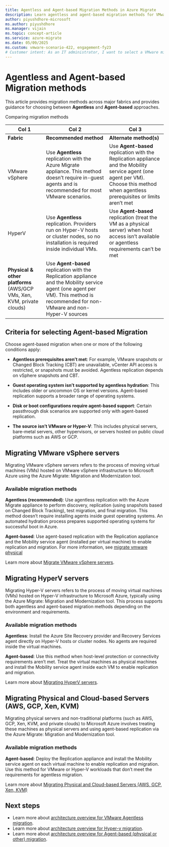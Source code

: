```yaml
---
title: Agentless and Agent-based Migration Methods in Azure Migrate
description: Learn agentless and agent-based migration methods for VMware, Hyper-V, and cloud platforms. Choose the right approach for seamless Azure migration.
author: piyushdhore-microsoft 
ms.author: piyushdhore
ms.manager: vijain
ms.topic: concept-article
ms.service: azure-migrate
ms.date: 05/09/2025
ms.custom: vmware-scenario-422, engagement-fy23
# Customer intent: As an IT administrator, I want to select a VMware migration option using the Migration and modernization tool, so that I can effectively migrate my VMware VMs to Azure while considering the best method for my environment.
---
```


# Agentless and Agent-based Migration methods 

This article provides migration methods across major fabrics and provides guidance for choosing between **Agentless** and **Agent-based** approaches.

Comparing migration methods 

| Col 1 | Col 2 | Col 3 |
| --- | --- | --- |
| **Fabric** | **Recommended method**  | **Alternate method(s)**  | 
| VMware vSphere  | Use **Agentless** replication with the Azure Migrate appliance. This method doesn’t require in-guest agents and is recommended for most VMware scenarios.    | Use **Agent-based** replication with the Replication appliance and the Mobility service agent (one agent per VM). Choose this method when agentless prerequisites or limits aren’t met   | 
| HyperV  | Use **Agentless** replication. Providers run on Hyper-V hosts or cluster nodes, so no installation is required inside individual VMs.   | Use **Agent-based** replication (treat the VM as a physical server) when host access isn’t available or agentless requirements can’t be met    | 
| **Physical & other platforms** (AWS/GCP VMs, Xen, KVM, private clouds)  | Use **Agent-based** replication with the Replication appliance and the Mobility service agent (one agent per VM). This method is recommended for non-VMware and non-Hyper-V sources  |  | 


## Criteria for selecting Agent-based Migration

Choose agent-based migration when one or more of the following conditions apply:

- **Agentless prerequisites aren’t met**: For example, VMware snapshots or Changed Block Tracking (CBT) are unavailable, vCenter API access is restricted, or snapshots must be avoided. Agentless replication depends on vSphere snapshots and CBT.

- **Guest operating system isn’t supported by agentless hydration**: This includes older or uncommon OS or kernel versions. Agent-based replication supports a broader range of operating systems.

- **Disk or boot configurations require agent-based support**: Certain passthrough disk scenarios are supported only with agent-based replication.

- **The source isn’t VMware or Hyper-V**: This includes physical servers, bare-metal servers, other hypervisors, or servers hosted on public cloud platforms such as AWS or GCP.

## Migrating VMware vSphere servers 

Migrating VMware vSphere servers refers to the process of moving virtual machines (VMs) hosted on VMware vSphere infrastructure to Microsoft Azure using the Azure Migrate: Migration and Modernization tool.

### Available migration methods

**Agentless (recommended)**: Use agentless replication with the Azure Migrate appliance to perform discovery, replication (using snapshots based on Changed Block Tracking), test migration, and final migration. This method doesn’t require installing agents inside guest operating systems. An automated hydration process prepares supported operating systems for successful boot in Azure.

**Agent-based**: Use agent-based replication with the Replication appliance and the Mobility service agent (installed per virtual machine) to enable replication and migration.
For more information, see [migrate vmware physical](tutorial-migrate-vmware.md)

Learn more about [Migrate VMware vSphere servers](tutorial-migrate-vmware.md). 

## Migrating HyperV servers 

Migrating Hyper-V servers refers to the process of moving virtual machines (VMs) hosted on Hyper-V infrastructure to Microsoft Azure, typically using the Azure Migrate: Migration and Modernization tool. This process supports both agentless and agent-based migration methods depending on the environment and requirements.

### Available migration methods

**Agentless**: Install the Azure Site Recovery provider and Recovery Services agent directly on Hyper-V hosts or cluster nodes. No agents are required inside the virtual machines.

**Agent-based**: Use this method when host-level protection or connectivity requirements aren’t met. Treat the virtual machines as physical machines and install the Mobility service agent inside each VM to enable replication and migration.

Learn more about [Migrating HyperV servers](tutorial-migrate-hyper-v.md).
 
## Migrating Physical and Cloud-based Servers (AWS, GCP, Xen, KVM)

Migrating physical servers and non-traditional platforms (such as AWS, GCP, Xen, KVM, and private clouds) to Microsoft Azure involves treating these machines as physical servers and using agent-based replication via the Azure Migrate: Migration and Modernization tool.

### Available migration methods

**Agent-based**: Deploy the Replication appliance and install the Mobility service agent on each virtual machine to enable replication and migration. Use this method for VMware or Hyper-V workloads that don’t meet the requirements for agentless migration.

Learn more about [Migrating Physical and Cloud-based Servers (AWS, GCP, Xen, KVM)](tutorial-migrate-physical-virtual-machines.md)

## Next steps

- Learn more about [architecture overview for VMware Agentless migration](concepts-vmware-agentless-migration.md).
- Learn more about [architecture overview for Hyper-v migration](hyper-v-migration-architecture.md).
- Learn more about [architecture overview for Agent-based (physical or other) migration](../site-recovery/vmware-azure-architecture-modernized.md).
